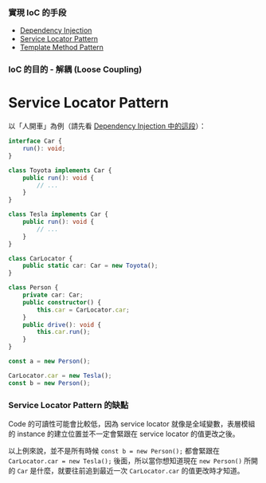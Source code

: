 ### 實現 IoC 的手段

- [Dependency Injection](</Programming Language/Dependency Injection.md>)
- [Service Locator Pattern](<#Service Locator Pattern>)
- [Template Method Pattern](</Programming Language/Design Pattern/Template Method.md>)

### IoC 的目的 - 解耦 (Loose Coupling)

# Service Locator Pattern

以「人開車」為例（請先看 [Dependency Injection 中的這段](</Programming Language/Dependency Injection.md#以「人開車」為例>)）：

```TypeScript
interface Car {
    run(): void;
}

class Toyota implements Car {
    public run(): void {
        // ...
    }
}

class Tesla implements Car {
    public run(): void {
        // ...
    }
}

class CarLocator {
    public static car: Car = new Toyota();
}

class Person {
    private car: Car;
    public constructor() {
        this.car = CarLocator.car;
    }
    public drive(): void {
        this.car.run();
    }
}

const a = new Person();

CarLocator.car = new Tesla();
const b = new Person();
```

### Service Locator Pattern 的缺點

Code 的可讀性可能會比較低，因為 service locator 就像是全域變數，表層模組的 instance 的建立位置並不一定會緊跟在 service locator 的值更改之後。

以上例來說，並不是所有時候 `const b = new Person();` 都會緊跟在 `CarLocator.car = new Tesla();` 後面，所以當你想知道現在 `new Person()` 所開的 `Car` 是什麼，就要往前追到最近一次 `CarLocator.car` 的值更改時才知道。
